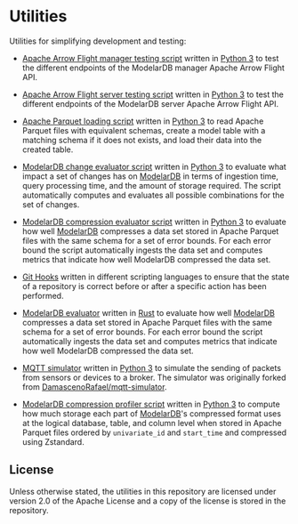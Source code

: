 # Utilities
Utilities for simplifying development and testing:

- [Apache Arrow Flight manager testing script](Apache-Arrow-Flight-Manager-Tester) written in
  [Python 3](https://www.python.org/) to test the different endpoints of the
  ModelarDB manager Apache Arrow Flight API.

- [Apache Arrow Flight server testing script](Apache-Arrow-Flight-Server-Tester) written in
  [Python 3](https://www.python.org/) to test the different endpoints of the
  ModelarDB server Apache Arrow Flight API.

- [Apache Parquet loading script](Apache-Parquet-Loader) written in [Python
  3](https://www.python.org/) to read Apache Parquet files with equivalent
  schemas, create a model table with a matching schema if it does not exists,
  and load their data into the created table.

- [ModelarDB change evaluator script](Evaluate-ModelarDB-Changes) written in
  [Python 3](https://www.python.org/) to evaluate what impact a set of changes
  has on [ModelarDB](https://github.com/ModelarData/ModelarDB-RS) in terms of
  ingestion time, query processing time, and the amount of storage required. The
  script automatically computes and evaluates all possible combinations for the
  set of changes.

- [ModelarDB compression evaluator script](Evaluate-ModelarDB-Compression)
  written in [Python 3](https://www.python.org/) to evaluate how well
  [ModelarDB](https://github.com/ModelarData/ModelarDB-RS) compresses a data set
  stored in Apache Parquet files with the same schema for a set of error bounds.
  For each error bound the script automatically ingests the data set and
  computes metrics that indicate how well ModelarDB compressed the data set.

- [Git Hooks](Git-Hooks) written in different scripting languages to ensure that
  the state of a repository is correct before or after a specific action has
  been performed.

- [ModelarDB evaluator](ModelarDB-Evaluator) written in
  [Rust](https://www.rust-lang.org/) to evaluate how well
  [ModelarDB](https://github.com/ModelarData/ModelarDB-RS) compresses a data set
  stored in Apache Parquet files with the same schema for a set of error bounds.
  For each error bound the script automatically ingests the data set and
  computes metrics that indicate how well ModelarDB compressed the data set.

- [MQTT simulator](MQTT-Simulator) written in [Python
  3](https://www.python.org/) to simulate the sending of packets from sensors or
  devices to a broker. The simulator was originally forked from
  [DamascenoRafael/mqtt-simulator](https://github.com/DamascenoRafael/mqtt-simulator).

- [ModelarDB compression profiler script](Profile-ModelarDB-Compression) written
  in [Python 3](https://www.python.org/) to compute how much storage each part
  of [ModelarDB](https://github.com/ModelarData/ModelarDB-RS)'s compressed
  format uses at the logical database, table, and column level when stored in
  Apache Parquet files ordered by `univariate_id` and `start_time` and
  compressed using Zstandard.

## License
Unless otherwise stated, the utilities in this repository are licensed
under version 2.0 of the Apache License and a copy of the license is
stored in the repository.
